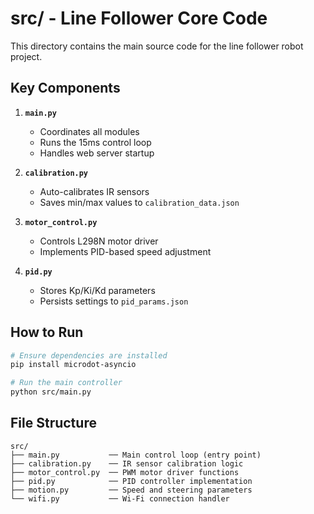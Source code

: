 # src/ - Line Follower Core Code

This directory contains the main source code for the line follower robot project.

## Key Components

1. **`main.py`**  
   - Coordinates all modules
   - Runs the 15ms control loop
   - Handles web server startup

2. **`calibration.py`**  
   - Auto-calibrates IR sensors
   - Saves min/max values to `calibration_data.json`

3. **`motor_control.py`**  
   - Controls L298N motor driver
   - Implements PID-based speed adjustment

4. **`pid.py`**  
   - Stores Kp/Ki/Kd parameters
   - Persists settings to `pid_params.json`

## How to Run
```bash
# Ensure dependencies are installed
pip install microdot-asyncio

# Run the main controller
python src/main.py
```

## File Structure
```text
src/
├── main.py           ── Main control loop (entry point)
├── calibration.py    ── IR sensor calibration logic
├── motor_control.py  ── PWM motor driver functions
├── pid.py            ── PID controller implementation
├── motion.py         ── Speed and steering parameters
└── wifi.py           ── Wi-Fi connection handler
